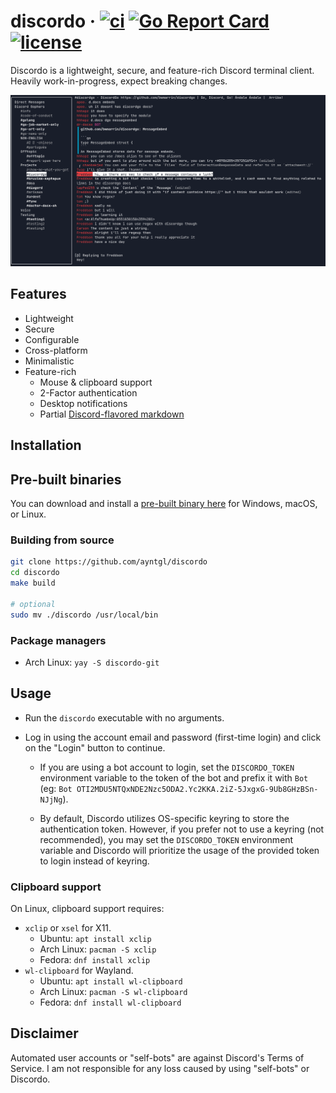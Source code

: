 # discordo &middot; [![ci](https://github.com/ayntgl/discordo/actions/workflows/ci.yml/badge.svg)](https://github.com/ayntgl/discordo/actions/workflows/ci.yml) [![Go Report Card](https://goreportcard.com/badge/github.com/ayntgl/discordo)](https://goreportcard.com/report/github.com/ayntgl/discordo) [![license](https://img.shields.io/github/license/ayntgl/discordo?logo=github)](https://github.com/ayntgl/discordo/blob/master/LICENSE)

Discordo is a lightweight, secure, and feature-rich Discord terminal client. Heavily work-in-progress, expect breaking changes.

![Preview](.github/preview.png)

## Features

- Lightweight
- Secure
- Configurable
- Cross-platform
- Minimalistic
- Feature-rich
  - Mouse & clipboard support
  - 2-Factor authentication
  - Desktop notifications
  - Partial [Discord-flavored markdown](https://support.discord.com/hc/en-us/articles/210298617-Markdown-Text-101-Chat-Formatting-Bold-Italic-Underline-)

## Installation

## Pre-built binaries

You can download and install a [pre-built binary here](https://nightly.link/ayntgl/discordo/workflows/ci/main) for Windows, macOS, or Linux.

### Building from source

```bash
git clone https://github.com/ayntgl/discordo
cd discordo
make build

# optional
sudo mv ./discordo /usr/local/bin
```

### Package managers

- Arch Linux: `yay -S discordo-git`

## Usage

- Run the `discordo` executable with no arguments.

- Log in using the account email and password (first-time login) and click on the "Login" button to continue.

  - If you are using a bot account to login, set the `DISCORDO_TOKEN` environment variable to the token of the bot and prefix it with `Bot ` (eg: `Bot OTI2MDU5NTQxNDE2Nzc5ODA2.Yc2KKA.2iZ-5JxgxG-9Ub8GHzBSn-NJjNg`).

  - By default, Discordo utilizes OS-specific keyring to store the authentication token. However, if you prefer not to use a keyring (not recommended), you may set the `DISCORDO_TOKEN` environment variable and Discordo will prioritize the usage of the provided token to login instead of keyring.

### Clipboard support

On Linux, clipboard support requires:

- `xclip` or `xsel` for X11.
  - Ubuntu: `apt install xclip`
  - Arch Linux: `pacman -S xclip`
  - Fedora: `dnf install xclip`
- `wl-clipboard` for Wayland.
  - Ubuntu: `apt install wl-clipboard`
  - Arch Linux: `pacman -S wl-clipboard`
  - Fedora: `dnf install wl-clipboard`

## Disclaimer

Automated user accounts or "self-bots" are against Discord's Terms of Service. I am not responsible for any loss caused by using "self-bots" or Discordo.

